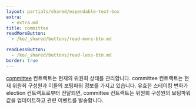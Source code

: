 ```yaml
---
layout: partials/shared/expendable-text-box
extra:
  - extra.md
title: committee
readMoreButton:
  - /ko/_shared/buttons/read-more-btn.md

readLessButton:
  - /ko/_shared/buttons/read-less-btn.md
border: true
---
```


[committee](https://etherscan.io/0x1a4c7891d2d04b2cd413b98bc3283c8d992f5fa7) 컨트랙트는 현재의 위원회 상태를 관리합니다. committee 컨트랙트는 현재 위원회 구성원과 이들의 보팅파워 정보를 가지고 있습니다. 유효한 스테이킹 변화가 election 컨트랙트로부터 전달되면, committee 컨트랙트는 위원회 구성원의 보팅파워값을 업데이트하고 관련 이벤트를 발송합니다.
